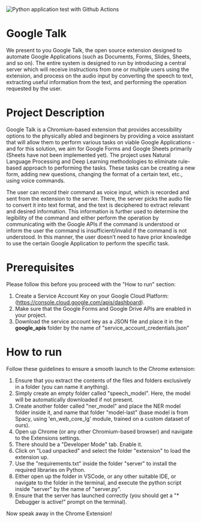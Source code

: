 ![Python application test with Github Actions](https://github.com/Abdullah476/FYP-F22-101-D-GoogleTalk/actions/workflows/main.yml/badge.svg?branch=main) 
# Google Talk

We present to you Google Talk, the open source extension designed to automate Google Applications (such as Documents, Forms, Slides, Sheets, and so on). The entire system is designed to run by introducing a central server which will receive instructions from one or multiple users using the extension, and process on the audio input by converting the speech to text, extracting useful information from the text, and performing the operation requested by the user.

# Project Description

Google Talk is a Chromium-based extension that provides accessibility options to the physically abled and beginners by providing a voice assistant that will allow them to perform various tasks on viable Google Applications - and for this solution, we aim for Google Forms and Google Sheets primarily (Sheets have not been implemented yet). The project uses Natural Language Processing and Deep Learning methodologies to eliminate rule-based approach to performing the tasks. These tasks can be creating a new form, adding new questions, changing the format of a certain text, etc., using voice commands.

The user can record their command as voice input, which is recorded and sent from the extension to the server. There, the server picks the audio file to convert it into text format, and the text is deciphered to extract relevant and desired information. This information is further used to determine the legibility of the command and either perform the operation by communicating with the Google APIs if the command is understood or inform the user the command is insufficient/invalid if the command is not understood. In this manner, the user doesn’t need to have prior knowledge to use the certain Google Application to perform the specific task.

# Prerequisites

Please follow this before you proceed with the "How to run" section:
1. Create a Service Account Key on your Google Cloud Platform: (https://console.cloud.google.com/apis/dashboard).
2. Make sure that the Google Forms and Google Drive APIs are enabled in your project.
3. Download the service account key as a JSON file and place it in the **google_apis** folder by the name of "service_account_credentials.json" 

# How to run

Follow these guidelines to ensure a smooth launch to the Chrome extension:
1. Ensure that you extract the contents of the files and folders exclusively in a folder (you can name it anything).
2. Simply create an empty folder called "speech_model". Here, the model will be automatically downloaded if not present.
3. Create another folder called "ner_model" and place the NER model folder inside it, and name that folder "model-last" (base model is from Spacy, using 'en_web_core_lg' module, trained on a custom dataset of ours).
4. Open up Chrome (or any other Chromium-based browser) and navigate to the Extensions settings.
5. There should be a "Developer Mode" tab. Enable it.
6. Click on "Load unpacked" and select the folder "extension" to load the extension up.
7. Use the "requirements.txt" inside the folder "server" to install the required libraries on Python.
8. Either open up the folder in VSCode, or any other suitable IDE, or navigate to the folder in the terminal, and execute the python script inside "server" by the name of "server.py".
9. Ensure that the server has launched correctly (you should get a "* Debugger is active!" prompt on the terminal).

Now speak away in the Chrome Extension!
